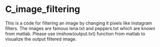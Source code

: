 # C_image_filtering
This is a code for filtering an image by changing it pixels like instagram filters. The images are famous lena.txt and peppers.txt which are known from matlab. Please use imshow(output.txt) function from matlab to visualize the output filtered image.
